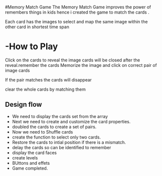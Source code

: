 #Memory Match Game
The Memory Match Game improves the power of remembers things in kids hence i created the game to match the cards .

Each card has the images to select and map the same image within the other card in shortest time span 

# -How to Play 

Click on the cards to reveal the image 
cards will be closed after the reveal.remember the   cards 
Memorize  the image and click on correct pair of image cards

If the pair matches the cards will disappear 

clear the whole cards by matching them 

## Design  flow
- We need to display the cards set from the array
- Next we need to create and customize the card properties.
 - doubled the cards to create a set of pairs.
 - Now we need to Shuffle cards 
 - create the function to select only two cards.
 - Restore the cards to intial position if there is a mismatch.
 - delay the cards so can be identified to remember
 - display the card faces 
 - create levels 
 - BUttons and effets
 - Game completed.


